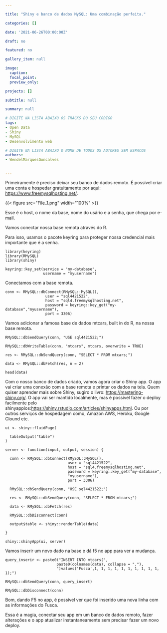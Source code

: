 ```yaml
---

title: "Shiny e banco de dados MySQL: Uma combinação perfeita."

categories: []

date: '2021-06-26T00:00:00Z' 

draft: no

featured: no

gallery_item: null

image:
  caption: 
  focal_point: 
  preview_only: 

projects: []

subtitle: null

summary: null

# DIGITE NA LISTA ABAIXO OS TRACKS DO SEU CODIGO
tags: 
- Open Data
- Shiny
- MySQL
- Desenvolvimento web

# DIGITE NA LISTA ABAIXO O NOME DE TODOS OS AUTORES SEM ESPACOS
authors:
- WendelMarquesGoncalves


---
```


Primeiramente é preciso deixar seu banco de dados remoto. É possível criar uma conta e hospedar gratuitamente por aqui: https://www.freemysqlhosting.net/.

{{< figure src="File_1.png" width="100%" >}}

Esse é o host, o nome da base, nome do usário e a senha, que chega por e-mail.

Vamos conectar nossa base remota através do R.

Para isso, usamos o pacote keyring para proteger nossa credencial mais importante que é a senha.

    library(keyring)
    library(RMySQL)
    library(shiny)
    
    keyring::key_set(service = "my-database", 
                     username = "myusername")
                     
Conectamos com a base remota.

    conn <- RMySQL::dbConnect(RMySQL::MySQL(),
                      user = "sql4421522",
                      host = "sql4.freemysqlhosting.net",
                      password = keyring::key_get("my-database","myusername"),
                      port = 3306)
                      
Vamos adicionar a famosa base de dados mtcars, built in do R, na nossa base remota.

    RMySQL::dbSendQuery(conn, "USE sql4421522;")
    
    RMySQL::dbWriteTable(conn, "mtcars", mtcars, overwrite = TRUE)
    
    res <- RMySQL::dbSendQuery(conn, "SELECT * FROM mtcars;")
    
    data <- RMySQL::dbFetch(res, n = 2)
    
    head(data)


Com o  nosso banco de dados criado, vamos agora criar o Shiny app.
O app vai criar uma  conexão com a base remota e printar os dados na tela.
Quem quiser aprender mais sobre Shiny, sugiro o livro: https://mastering-shiny.org/. 
O app vai ser mantido localmente, mas é possível fazer o deploy facilmente pelo shinyappios:https://shiny.rstudio.com/articles/shinyapps.html. Ou por outros serviços de hospedagem como, Amazon AWS, Heroku, Google Clound etc.

    ui <- shiny::fluidPage(
      
      tableOutput("table")
    )
    
    server <- function(input, output, session) {
      
      conn <- RMySQL::dbConnect(RMySQL::MySQL(),
                                user = "sql4421522",
                                host = "sql4.freemysqlhosting.net",
                                password = keyring::key_get("my-database",
                                "myusername"),
                                port = 3306)
      
      RMySQL::dbSendQuery(conn, "USE sql4421522;")
      
      res <- RMySQL::dbSendQuery(conn, "SELECT * FROM mtcars;")
      
      data <- RMySQL::dbFetch(res)
      
      RMySQL::dbDisconnect(conn)
      
      output$table <- shiny::renderTable(data) 
      
    }
    
    shiny::shinyApp(ui, server)
    
Vamos inserir um novo dado na base e dá f5 no app para ver a mudança.

    query_inserir <- paste0("INSERT INTO mtcars(",
                           paste0(colnames(data), collapse = ","),
                           ")values('Fusca',1, 1, 1, 1, 1, 1, 1, 1, 1, 1, 1);")
                           
    RMySQL::dbSendQuery(conn, query_insert)
    
    RMySQL::dbDisconnect(conn)
                           
                           
Bom, dando F5 no app, é possível ver que foi inserido uma nova linha com as informações do Fusca.

Essa é a magia, conectar seu app em um banco de dados remoto, fazer alterações e o app atualizar instantaneamente sem precisar fazer um novo deploy.


